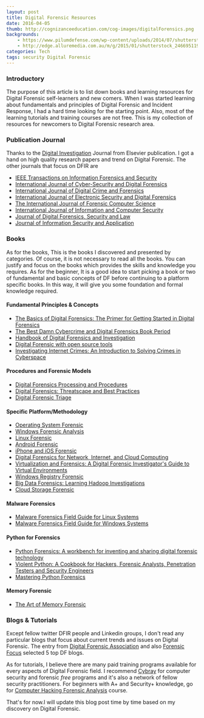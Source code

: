 ```yaml
---
layout: post
title: Digital Forensic Resources 
date: 2016-04-05
thumb: http://cognizanceeducation.com/cog-images/digitalForensics.png
backgrounds: 
    - https://www.pilumdefense.com/wp-content/uploads/2014/07/shutterstock_137894381-e1416458727706.jpg
    - http://edge.alluremedia.com.au/m/g/2015/01/shutterstock_246695119_1080.jpg
categories: Tech    
tags: security Digital Forensic
---
```


### Introductory

The purpose of this article is to list down books and learning resources for Digital Forensic self-learners and new comers. When I was started learning about fundamentals and principles of Digital Forensic and Incident Response, I had a hard time looking for the starting point. Also, most of the learning tutorials and training courses are not free. This is my collection of resources for newcomers to Digital Forensic research area.

### Publication Journal 

Thanks to the [Digital Investigation](http://www.journals.elsevier.com/digital-investigation/) Journal from Elsevier publication. I got a hand on high quality research papers and trend on Digital Forensic. 
The other journals that focus on DFIR are

* [IEEE Transactions on Information Forensics and Security](http://www.signalprocessingsociety.org/publications/periodicals/forensics/)
* [International Journal of Cyber-Security and Digital Forensics](http://sdiwc.net/ijcsdf/)
* [International Journal of Digital Crime and Forensics ](http://www.igi-global.com/journal/international-journal-digital-crime-forensics/1112)
* [International Journal of Electronic Security and Digital Forensics](http://www.inderscience.com/jhome.php?jcode=ijesdf)
* [The International Journal of Forensic Computer Science](http://www.ijofcs.org/)
* [International Journal of Information and Computer Security](http://www.inderscience.com/jhome.php?jcode=ijics)
* [Journal of Digital Forensics, Security and Law](http://www.jdfsl.org/)
* [Journal of Information Security and Application](http://www.journals.elsevier.com/journal-of-information-security-and-applications)

### Books

As for the books, This is the books I discovered and presented by categories. Of course, it is not necessary to read all the books. You can justify and focus on the books which provides the skills and knowledge you requires. As for the beginner, It is a good idea to start picking a book or two of fundamental and basic concepts of DF before continuing to a platform specific books. In this way, it will give you some foundation and formal knowledge required.

#### Fundamental Principles & Concepts
* [The Basics of Digital Forensics: The Primer for Getting Started in Digital Forensics](http://www.amazon.com/The-Basics-Digital-Forensics-Getting/dp/1597496618)
* [The Best Damn Cybercrime and Digital Forensics Book Period ](http://www.amazon.com/Best-Cybercrime-Digital-Forensics-Period/dp/1597492280)
* [Handbook of Digital Forensics and Investigation](http://www.amazon.com/Handbook-Digital-Forensics-Investigation-Eoghan/dp/0123742676)
* [Digital Forensic with open source tools](http://www.amazon.com/Digital-Forensics-Open-Source-Tools/dp/1597495867)
* [Investigating Internet Crimes: An Introduction to Solving Crimes in Cyberspace ](http://www.amazon.com/Investigating-Internet-Crimes-Introduction-Cyberspace/dp/0124078176)

#### Procedures and Forensic Models
* [Digital Forensics Processing and Procedures](http://store.elsevier.com/Digital-Forensics-Processing-and-Procedures/David-Lilburn-Watson/isbn-9781597497428/)
* [Digital Forensics: Threatscape and Best Practices](http://www.amazon.com/Digital-Forensics-Threatscape-Best-Practices/dp/0128045264)
* [Digital Forensic Triage](http://www.amazon.com/Digital-Triage-Forensics-Processing-Crime/dp/1597495964)

#### Specific Platform/Methodology

* [Operating System Forensic](http://www.amazon.com/Operating-System-Forensics-Ric-Messier-ebook/dp/B01986MFIG)
* [Windows Forensic Analysis](http://www.amazon.com/Windows-Forensic-Analysis-Toolkit-Second/dp/1597494224)
* [Linux Forensic](http://www.amazon.com/Linux-Forensics-Philip-Polstra/dp/1515037630)
* [Android Forensic](http://www.amazon.com/Android-Forensics-Investigation-Analysis-Security/dp/1597496510)
* [iPhone and iOS Forensic](http://www.amazon.com/iPhone-iOS-Forensics-Investigation-Analysis/dp/1597496596)
* [Digital Forensics for Network, Internet, and Cloud Computing](https://www.elsevier.com/books/digital-forensics-for-network-internet-and-cloud-computing/lillard/978-1-59749-537-0)
* [Virtualization and Forensics: A Digital Forensic Investigator's Guide to Virtual Environments](http://www.amazon.com/Virtualization-Forensics-Forensic-Investigators-Environments/dp/1597495573)
* [Windows Registry Forensic](http://www.amazon.com/Windows-Registry-Forensics-Advanced-Forensic/dp/1597495808)
* [Big Data Forensics: Learning Hadoop Investigations](http://www.amazon.com/Big-Data-Forensics-Learning-Investigations/dp/1785288105)
* [Cloud Storage Forensic](http://www.amazon.com/Cloud-Storage-Forensics-Darren-Quick/dp/0124199704)

#### Malware Forensics
* [Malware Forensics Field Guide for Linux Systems](http://www.amazon.com/Malware-Forensics-Field-Guide-Systems/dp/1597494704)
* [Malware Forensics Field Guide for Windows Systems](http://www.amazon.com/Malware-Forensics-Field-Windows-Systems/dp/1597494720)

#### Python for Forensics
* [Python Forensics: A workbench for inventing and sharing digital forensic technology ](http://www.amazon.com/Python-Forensics-workbench-inventing-technology/dp/0124186769)
* [Violent Python: A Cookbook for Hackers, Forensic Analysts, Penetration Testers and Security Engineers](http://www.amazon.com/Violent-Python-Cookbook-Penetration-Engineers/dp/1597499579)
* [Mastering Python Forensics](http://www.amazon.com/Mastering-Python-Forensics-Michael-Spreitzenbarth/dp/1783988045)

#### Memory Forensic 
* [The Art of Memory Forensic](http://www.amazon.com/Art-Memory-Forensics-Detecting-Malware/dp/1118825098)

### Blogs & Tutorials

Except fellow twitter DFIR people and Linkedin groups, I don't read any particular blogs that focus about current trends and issues on Digital Forensic. The entry from [Digital Forensic Association](http://www.digitalforensicsassociation.org/forensic-blogs/) and also [Forensic Focus](http://www.forensicfocus.com/News/article/sid=2153/) selected 5 top DF blogs.

As for tutorials, I believe there are many paid training programs available for every aspects of Digital Forensic field. I recommend [Cybray](https://www.cybrary.it/) for computer security and forensic *free* programs and it's also a network of fellow security practitioners. For beginners with A+ and Security+ knowledge, go for [Computer Hacking Forensic Analysis](https://www.cybrary.it/course/computer-hacking-forensics-analyst/) course.

That's for now.I will update this blog post time by time based on my discovery on Digital Forensic.

